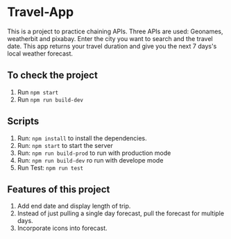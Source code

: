 # Travel-App

This is a project to practice chaining APIs.
Three APIs are used: Geonames, weatherbit and pixabay.
Enter the city you want to search and the travel date. This app returns your travel duration and give you the next 7 days's local weather forecast.

## To check the project

1. Run `npm start`
2. Run `npm run build-dev`

## Scripts

1. Run: `npm install` to install the dependencies.
2. Run: `npm start` to start the server
3. Run: `npm run build-prod` to run with production mode
4. Run: `npm run build-dev` ro run with develope mode
5. Run Test: `npm run test`

## Features of this project

1. Add end date and display length of trip.
2. Instead of just pulling a single day forecast, pull the forecast for multiple days.
3. Incorporate icons into forecast.
